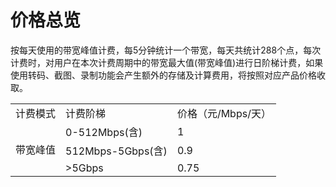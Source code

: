 # 价格总览

按每天使用的带宽峰值计费，每5分钟统计一个带宽，每天共统计288个点，每次计费时，对用户在本次计费周期中的带宽最大值(带宽峰值)进行日阶梯计费，如果使用转码、截图、录制功能会产生额外的存储及计算费用，将按照对应产品价格收取。
<table>
<tr>
    <td>计费模式<br/>
    <td>计费阶梯</td>
    <td>价格（元/Mbps/天）</td>
</tr>
<tr>
    <td rowspan="3"> 带宽峰值<br/>
    <td>0-512Mbps(含)</td>
    <td>1</td>
</tr>
<tr>
    <td>512Mbps-5Gbps(含)</td>
    <td>0.9</td>
</tr>
  <tr>
    <td>>5Gbps</td>
    <td>0.75</td>
</tr>
<tr>

